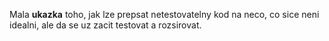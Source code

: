 ﻿Mala __ukazka__ toho, jak lze prepsat netestovatelny kod na neco, co sice neni idealni, ale da se uz zacit testovat a rozsirovat.